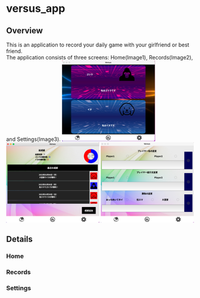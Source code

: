 # versus_app
## Overview
This is an application to record your daily game with your girlfriend or best friend.\
The application consists of three screens: Home(Image1), Records(Image2), and Settings(Image3).
<img src="screen1.png" width="250px">
<img src="screen2.png" width="250px">
<img src="screen3.png" width="250px">

## Details
### Home

### Records

### Settings

